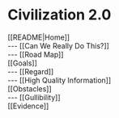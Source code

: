 # Civilization 2.0

[[README|Home]]  
---  [[Can We Really Do This?]]  
---  [[Road Map]]  
[[Goals]]  
---  [[Regard]]  
---  [[High Quality Information]]  
[[Obstacles]]  
---  [[Gullibility]]  
[[Evidence]]  